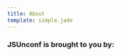 ```yaml
---
title: About
template: simple.jade
---
```


<h3 class="subheader">JSUnconf is brought to you by:</h3>